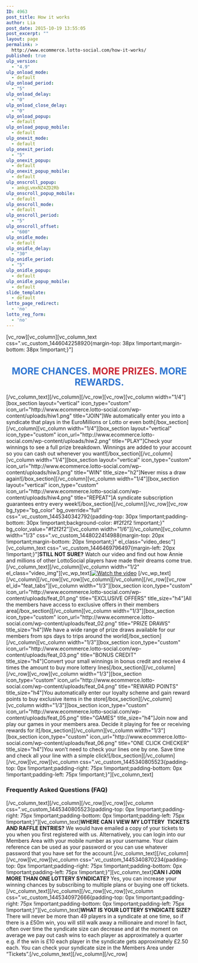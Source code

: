 ```yaml
---
ID: 4963
post_title: How it works
author: Lia
post_date: 2015-10-19 13:55:05
post_excerpt: ""
layout: page
permalink: >
  http://www.ecommerce.lotto-social.com/how-it-works/
published: true
ulp_version:
  - "4.9"
ulp_onload_mode:
  - default
ulp_onload_period:
  - "5"
ulp_onload_delay:
  - "0"
ulp_onload_close_delay:
  - "0"
ulp_onload_popup:
  - default
ulp_onload_popup_mobile:
  - default
ulp_onexit_mode:
  - default
ulp_onexit_period:
  - "5"
ulp_onexit_popup:
  - default
ulp_onexit_popup_mobile:
  - default
ulp_onscroll_popup:
  - amkgLvmxNZ4ZD2Rb
ulp_onscroll_popup_mobile:
  - default
ulp_onscroll_mode:
  - default
ulp_onscroll_period:
  - "5"
ulp_onscroll_offset:
  - "600"
ulp_onidle_mode:
  - default
ulp_onidle_delay:
  - "30"
ulp_onidle_period:
  - "5"
ulp_onidle_popup:
  - default
ulp_onidle_popup_mobile:
  - default
slide_template:
  - default
lotto_page_redirect:
  - 'no'
lotto_reg_form:
  - 'no'
---
```

[vc_row][vc_column][vc_column_text css=".vc_custom_1446042258920{margin-top: 38px !important;margin-bottom: 38px !important;}"]
<h1 style="color: #2f76d2; font-size: 25px; text-align: center;"><strong>MORE CHANCES. <span style="color: #ca2835;">MORE PRIZES. </span>MORE REWARDS.</strong></h1>
[/vc_column_text][/vc_column][/vc_row][vc_row][vc_column width="1/4"][box_section layout="vertical" icon_type="custom" icon_url="http://www.ecommerce.lotto-social.com/wp-content/uploads/hiw1.png" title="JOIN"]We automatically enter you into a syndicate that plays in the EuroMillions or Lotto or even both[/box_section][/vc_column][vc_column width="1/4"][box_section layout="vertical" icon_type="custom" icon_url="http://www.ecommerce.lotto-social.com/wp-content/uploads/hiw2.png" title="PLAY"]Check your winnings to see a full prize breakdown. Winnings are added to your account so you can cash out whenever you want![/box_section][/vc_column][vc_column width="1/4"][box_section layout="vertical" icon_type="custom" icon_url="http://www.ecommerce.lotto-social.com/wp-content/uploads/hiw3.png" title="WIN" title_size="h2"]Never miss a draw again![/box_section][/vc_column][vc_column width="1/4"][box_section layout="vertical" icon_type="custom" icon_url="http://www.ecommerce.lotto-social.com/wp-content/uploads/hiw4.png" title="REPEAT"]A syndicate subscription guarantees entry every week![/box_section][/vc_column][/vc_row][vc_row bg_type="bg_color" bg_override="full" css=".vc_custom_1445340342792{padding-top: 30px !important;padding-bottom: 30px !important;background-color: #f2f2f2 !important;}" bg_color_value="#f2f2f2"][vc_column width="1/6"][/vc_column][vc_column width="1/3" css=".vc_custom_1448022414988{margin-top: 20px !important;margin-bottom: 20px !important;}" el_class="video_desc"][vc_column_text css=".vc_custom_1446469796497{margin-left: 20px !important;}"]<strong>STILL NOT SURE?</strong>
Watch our video and find out how Annie and
millions of other LottoSocial players have made
their dreams come true.[/vc_column_text][/vc_column][vc_column width="1/2" el_class="video_img"][vc_wp_text]<a class="wistia-popover[height=360,playerColor=7b796a,width=640]" href="//fast.wistia.net/embed/iframe/acr33o7op8?popover=true"><img src="http://www.ecommerce.lotto-social.com/wp-content/uploads/video_thumb.jpg" alt="Watch the video" /></a>
<script src="//fast.wistia.com/assets/external/popover-v1.js"></script>[/vc_wp_text][/vc_column][/vc_row][vc_row][vc_column][/vc_column][/vc_row][vc_row el_id="feat_tabs"][vc_column width="1/3"][box_section icon_type="custom" icon_url="http://www.ecommerce.lotto-social.com/wp-content/uploads/feat_01.png" title="EXCLUSIVE OFFERS" title_size="h4"]All the members have access to exclusive offers in their members area[/box_section][/vc_column][vc_column width="1/3"][box_section icon_type="custom" icon_url="http://www.ecommerce.lotto-social.com/wp-content/uploads/feat_02.png" title="PRIZE DRAWS" title_size="h4"]We have a wide range of prize draws available for our members from sps days to trips around the world[/box_section][/vc_column][vc_column width="1/3"][box_section icon_type="custom" icon_url="http://www.ecommerce.lotto-social.com/wp-content/uploads/feat_03.png" title="BONUS CREDIT" title_size="h4"]Convert your small winnings in bonus credit and receive 4 times the amount to buy more lottery lines[/box_section][/vc_column][/vc_row][vc_row][vc_column width="1/3"][box_section icon_type="custom" icon_url="http://www.ecommerce.lotto-social.com/wp-content/uploads/feat_04.png" title="REWARD POINTS" title_size="h4"]You automatically enter our loyalty scheme and gain reward points to buy exclusive items in the store[/box_section][/vc_column][vc_column width="1/3"][box_section icon_type="custom" icon_url="http://www.ecommerce.lotto-social.com/wp-content/uploads/feat_05.png" title="GAMES" title_size="h4"]Join now and play our games in your members area. Decide it playing for fee or receiving rewards for it[/box_section][/vc_column][vc_column width="1/3"][box_section icon_type="custom" icon_url="http://www.ecommerce.lotto-social.com/wp-content/uploads/feat_06.png" title="ONE CLICK CHECKER" title_size="h4"]You won’t need to check your lines one by one. Save time and check all your line with a simple click![/box_section][/vc_column][/vc_row][vc_row][vc_column css=".vc_custom_1445340805523{padding-top: 0px !important;padding-right: 75px !important;padding-bottom: 0px !important;padding-left: 75px !important;}"][vc_column_text]
<h3><strong>Frequently Asked Questions (FAQ)</strong></h3>
[/vc_column_text][/vc_column][/vc_row][vc_row][vc_column css=".vc_custom_1445340805523{padding-top: 0px !important;padding-right: 75px !important;padding-bottom: 0px !important;padding-left: 75px !important;}"][vc_column_text]<strong>WHERE CAN I VIEW MY LOTTERY  TICKETS AND RAFFLE ENTRIES?</strong>
We would have emailed a copy of your tickets to you when you first registered with us. Alternatively, you can login into our Members Area with your mobile number as your username. Your claim reference can be used as your password or you can use whatever password that you have set for the account.[/vc_column_text][/vc_column][/vc_row][vc_row][vc_column css=".vc_custom_1445340870234{padding-top: 0px !important;padding-right: 75px !important;padding-bottom: 0px !important;padding-left: 75px !important;}"][vc_column_text]<strong>CAN I JOIN MORE THAN ONE LOTTERY SYNDICATE?</strong>
Yes, you can increase your winning chances by subscribing to multiple plans or buying one off tickets.[/vc_column_text][/vc_column][/vc_row][vc_row][vc_column css=".vc_custom_1445340972666{padding-top: 0px !important;padding-right: 75px !important;padding-bottom: 0px !important;padding-left: 75px !important;}"][vc_column_text]<strong>WHAT IS YOUR LOTTERY SYNDICATE SIZE?</strong>
There will never be more than 49 players in a syndicate at one time, so if there is a £50m win, you will still walk away a millionaire and more! In fact, often over time the syndicate size can decrease and at the moment on average we pay out cash wins to each player as approximately a quarter e.g. if the win is £10 each player in the syndicate gets approximately £2.50 each. You can check your syndicate size in the Members Area under “Tickets”.[/vc_column_text][/vc_column][/vc_row]